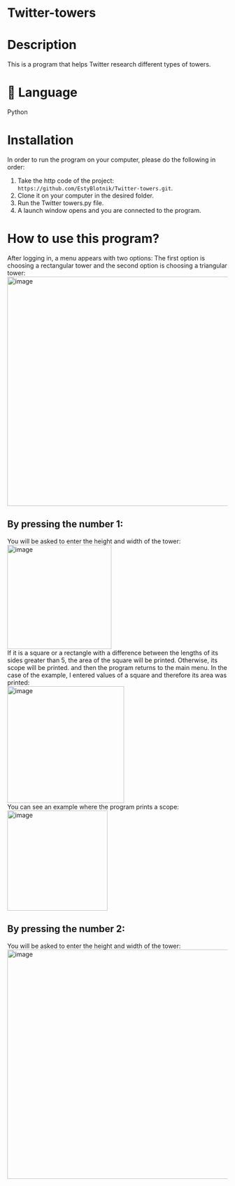 # Twitter-towers
# Description
This is a program that helps Twitter research different types of towers.
# 💼 Language
Python
# Installation
In order to run the program on your computer, please do the following in order:
1. Take the http code of the project: ```https://github.com/EstyBlotnik/Twitter-towers.git```.
2. Clone it on your computer in the desired folder.
3. Run the Twitter towers.py file.
4. A launch window opens and you are connected to the program.

# How to use this program?
After logging in, a menu appears with two options:
The first option is choosing a rectangular tower and the second option is choosing a triangular tower:<br />
<img width="524" alt="image" src="https://github.com/EstyBlotnik/Twitter-towers/assets/118099586/fdb30580-a0aa-46a4-a84a-cb41cbab1942"> <br />
## By pressing the number 1:
You will be asked to enter the height and width of the tower:<br />
<img width="238" alt="image" src="https://github.com/EstyBlotnik/Twitter-towers/assets/118099586/5de51639-7b3c-4b82-9350-fa763e8a5804"> <br />
If it is a square or a rectangle with a difference between the lengths of its sides greater than 5, the area of the square will be printed.
Otherwise, its scope will be printed.
and then the program returns to the main menu.
In the case of the example, I entered values of a square and therefore its area was printed:<br />
<img width="267" alt="image" src="https://github.com/EstyBlotnik/Twitter-towers/assets/118099586/17e7773a-db8d-44ec-b237-9f70f051b8cd"> <br />
You can see an example where the program prints a scope: <br />
<img width="229" alt="image" src="https://github.com/EstyBlotnik/Twitter-towers/assets/118099586/7ec63f1e-d27a-485a-a8fb-51cc13104e22"> <br />
## By pressing the number 2:
You will be asked to enter the height and width of the tower:<br />
<img width="524" alt="image" src="https://github.com/EstyBlotnik/Twitter-towers/assets/118099586/fdb30580-a0aa-46a4-a84a-cb41cbab1942"> <br />





